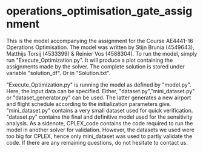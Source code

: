 # operations_optimisation_gate_assignment

This is the model accompanying the assignment for the Course AE4441-16 Operations Optimisation. 
The model was written by Stijn Brunia (4549643), Matthijs Torsij (4533399) & Reinier Vos (4588304). 
To run the model, simply run "Execute_Optimization.py". It will produce a plot containing the
assignments made by the solver. The complete solution is stored under variable "solution_df". Or
in "Solution.txt".

"Execute_Optimization.py" is running the model as defined by "model.py". Here, the input data can be 
specified. Either, "dataset.py","mini_dataset.py" or "dataset_generator.py" can be used. The latter 
generates a new airport and flight schedule according to the initialization parameters give. 
"mini_dataset.py" contains a very small dataset used for quick verification.  "dataset.py" contains 
the final and definitive model used for the sensitivity analysis. As a sidenote, CPLEX_code contains 
the code required to run the model in another solver for validation. However, the datasets we used
were too big for CPLEX, hence only mini_dataset was used to partly validate the code. If there are 
any remaining questions, do not hesitate to contact us.
